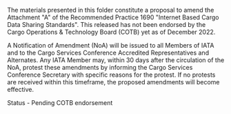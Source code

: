The materials presented in this folder constitute a proposal to amend the Attachment "A" of the Recommended Practice 1690 "Internet Based Cargo Data Sharing Standards". This released has not been endorsed by the Cargo Operations & Technology Board (COTB) yet as of December 2022.

A Notification of Amendment (NoA) will be issued to all Members of IATA and to the Cargo Services Conference Accredited Representatives and Alternates. Any IATA Member may, within 30 days after the circulation of the NoA, protest these amendments by informing the Cargo Services Conference Secretary with specific reasons for the protest. If no protests are received within this timeframe, the proposed amendments will become effective.

Status - Pending COTB endorsement
